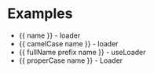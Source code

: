 # Examples

- {{ name }} - loader
- {{ camelCase name }} - loader
- {{ fullName prefix name }} - useLoader
- {{ properCase name }} - Loader
